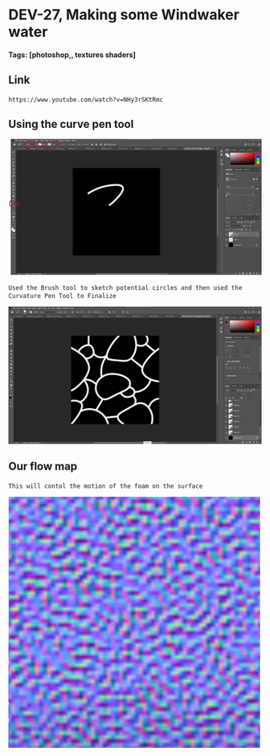 # DEV-27, Making some Windwaker water
#### Tags: [photoshop,, textures shaders]

## Link
    https://www.youtube.com/watch?v=NHy3rSKtRmc


## Using the curve pen tool

![](../images/DEV-27/DEV-27-A.png)

    Used the Brush tool to sketch potential circles and then used the Curvature Pen Tool to Finalize

![](../images/DEV-27/DEV-27-B.png)

## Our flow map

    This will contol the motion of the foam on the surface

![](../images/DEV-27/DEV-27-C.png)